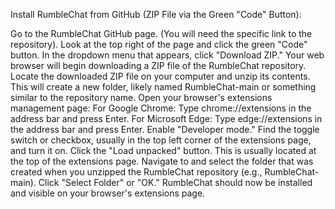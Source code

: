 Install RumbleChat from GitHub (ZIP File via the Green "Code" Button):

Go to the RumbleChat GitHub page. (You will need the specific link to the repository).
Look at the top right of the page and click the green "Code" button.
In the dropdown menu that appears, click "Download ZIP." Your web browser will begin downloading a ZIP file of the RumbleChat repository.
Locate the downloaded ZIP file on your computer and unzip its contents. This will create a new folder, likely named RumbleChat-main or something similar to the repository name.
Open your browser's extensions management page:
For Google Chrome: Type chrome://extensions in the address bar and press Enter.
For Microsoft Edge: Type edge://extensions in the address bar and press Enter.
Enable "Developer mode." Find the toggle switch or checkbox, usually in the top left corner of the extensions page, and turn it on.
Click the "Load unpacked" button. This is usually located at the top of the extensions page.
Navigate to and select the folder that was created when you unzipped the RumbleChat repository (e.g., RumbleChat-main). Click "Select Folder" or "OK."
RumbleChat should now be installed and visible on your browser's extensions page.
